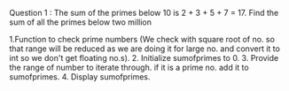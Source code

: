 Question 1 : The sum of the primes below 10 is 2 + 3 + 5 + 7 = 17.
 Find the sum of all the primes below two million
 
1.Function to check prime numbers
    (We check with square root of no. so that range will be reduced as we are doing it for large no.
    and convert it to int so we don't get floating no.s).
2. Initialize sumofprimes to 0.
3. Provide the range of number to iterate through.
    if it is a prime no. add it to sumofprimes.
4. Display sumofprimes.
